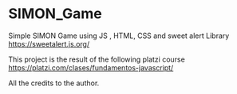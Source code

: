 # SIMON_Game
Simple SIMON Game using JS , HTML, CSS and sweet alert Library https://sweetalert.js.org/

This project is the result of the following platzi course https://platzi.com/clases/fundamentos-javascript/

All the credits to the author. 
